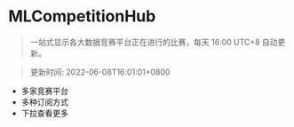 # MLCompetitionHub

> 一站式显示各大数据竞赛平台正在进行的比赛，每天 16:00 UTC+8 自动更新。
  
> 更新时间: 2022-06-08T16:01:01+0800 

* 多家竞赛平台
* 多种订阅方式
* 下拉查看更多